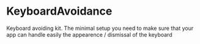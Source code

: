 # KeyboardAvoidance
Keyboard avoiding kit. The minimal setup you need to make sure that your app can handle easily the appearence / dismissal of the keyboard
